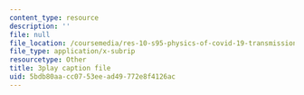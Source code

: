```yaml
---
content_type: resource
description: ''
file: null
file_location: /coursemedia/res-10-s95-physics-of-covid-19-transmission-fall-2020/5bdb80aacc0753eead49772e8f4126ac_ZqEKYbzgz4s.vtt
file_type: application/x-subrip
resourcetype: Other
title: 3play caption file
uid: 5bdb80aa-cc07-53ee-ad49-772e8f4126ac
---
```

